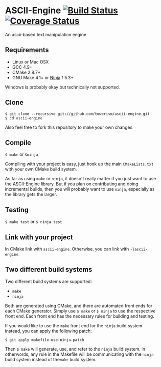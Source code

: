 # ASCII-Engine [![Build Status](https://travis-ci.org/Towerism/ascii-engine.svg?branch=develop)](https://travis-ci.org/Towerism/ascii-engine) [![Coverage Status](https://coveralls.io/repos/Towerism/ascii-engine/badge.svg?branch=develop)](https://coveralls.io/r/Towerism/ascii-engine?branch=develop)
An ascii-based text manipulation engine

## Requirements
* Linux or Mac OSX
* GCC 4.9+
* CMake 2.8.7+
* GNU Make 4.1+ or [Ninja](http://martine.github.io/ninja/) 1.5.3+

Windows is probably okay but technically not supported.

## Clone
```
$ git clone --recursive git://github.com/towerism/ascii-engine.git
$ cd ascii-engine
```
Also feel free to fork this repository to make your own changes.

## Compile
`$ make` or `$ninja`


Compiling with your project is easy, just hook up the main `CMakeLists.txt` with your own
CMake build system.

As far as using `make` or `ninja`, it doesn't really matter if you just want to use the
ASCII-Engine library.  But if you plan on contributing and doing incremental builds, then
you will probably want to use `ninja`, especially as the library gets the larger.

## Testing
`$ make test` or `$ ninja test`

## Link with your project
In CMake link with `ascii-engine`. Otherwise, you can link with `-lascii-engine`.

## Two different build systems
Two different build systems are supported:
* `make`
* `ninja`

Both are generated using CMake, and there are automated front ends for each CMake generator.
Simply use `$ make` or `$ ninja` to use the respective front end.  Each front end has the
necessary rules for building and testing.

If you would like to use the `make` front end for the `ninja` build system instead, you can apply the
following patch:
```
$ git apply makefile-use-ninja.patch
```
Then `$ make` will generate, use, and refer to the `ninja` build system.  In otherwords, any
rule in the Makefile will be communicating with the `ninja` build system instead of the`make`
build system.

